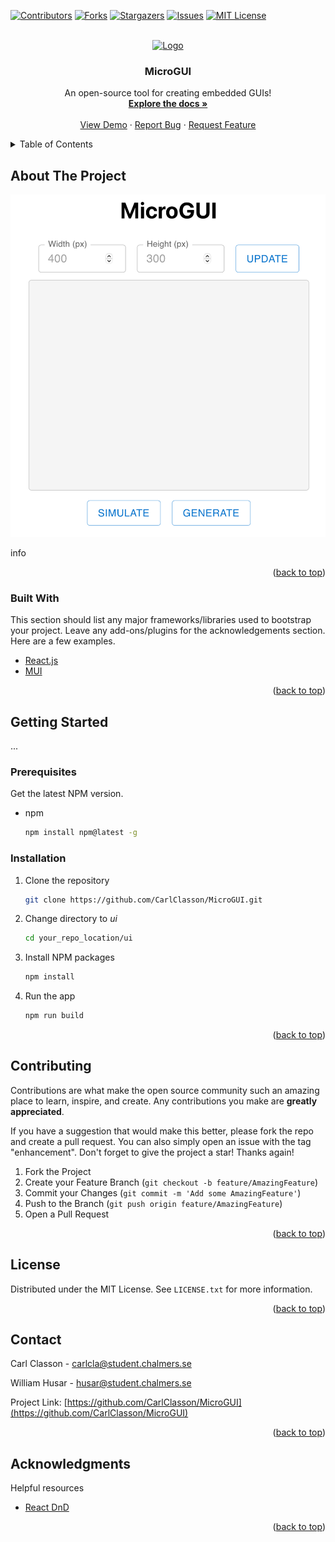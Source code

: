 <div id="top"></div>

[![Contributors][contributors-shield]][contributors-url]
[![Forks][forks-shield]][forks-url]
[![Stargazers][stars-shield]][stars-url]
[![Issues][issues-shield]][issues-url]
[![MIT License][license-shield]][license-url]

<!-- PROJECT LOGO -->
<br />
<div align="center">
  <a href="https://github.com/CarlClasson/MicroGUI">
    <img src="images/logo.png" alt="Logo" width="80" height="80">
  </a>

  <h3 align="center">MicroGUI</h3>

  <p align="center">
    An open-source tool for creating embedded GUIs!
    <br />
    <a href="https://github.com/CarlClasson/MicroGUI"><strong>Explore the docs »</strong></a>
    <br />
    <br />
    <a href="https://github.com/CarlClasson/MicroGUI">View Demo</a>
    ·
    <a href="https://github.com/CarlClasson/MicroGUI/issues">Report Bug</a>
    ·
    <a href="https://github.com/CarlClasson/MicroGUI/issues">Request Feature</a>
  </p>
</div>

<!-- TABLE OF CONTENTS -->
<details>
  <summary>Table of Contents</summary>
  <ol>
    <li>
      <a href="#about-the-project">About The Project</a>
      <ul>
        <li><a href="#built-with">Built With</a></li>
      </ul>
    </li>
    <li>
      <a href="#getting-started">Getting Started</a>
      <ul>
        <li><a href="#prerequisites">Prerequisites</a></li>
        <li><a href="#installation">Installation</a></li>
      </ul>
    </li>
    <li><a href="#usage">Usage</a></li>
    <li><a href="#roadmap">Roadmap</a></li>
    <li><a href="#contributing">Contributing</a></li>
    <li><a href="#license">License</a></li>
    <li><a href="#contact">Contact</a></li>
    <li><a href="#acknowledgments">Acknowledgments</a></li>
  </ol>
</details>

<!-- ABOUT THE PROJECT -->
## About The Project

[![Product Name Screen Shot][product-screenshot]](https://example.com)

info

<p align="right">(<a href="#top">back to top</a>)</p>

### Built With

This section should list any major frameworks/libraries used to bootstrap your project. Leave any add-ons/plugins for the acknowledgements section. Here are a few examples.

* [React.js](https://reactjs.org/)
* [MUI](https://mui.com)

<p align="right">(<a href="#top">back to top</a>)</p>

<!-- GETTING STARTED -->
## Getting Started

...

### Prerequisites

Get the latest NPM version.
* npm
  ```sh
  npm install npm@latest -g
  ```

### Installation

1. Clone the repository
   ```sh
   git clone https://github.com/CarlClasson/MicroGUI.git
   ```
1. Change directory to _ui_
   ```sh
   cd your_repo_location/ui
   ```
2. Install NPM packages
   ```sh
   npm install
   ```
3. Run the app
   ```sh
   npm run build
   ```

<p align="right">(<a href="#top">back to top</a>)</p>

<!-- CONTRIBUTING -->
## Contributing

Contributions are what make the open source community such an amazing place to learn, inspire, and create. Any contributions you make are **greatly appreciated**.

If you have a suggestion that would make this better, please fork the repo and create a pull request. You can also simply open an issue with the tag "enhancement".
Don't forget to give the project a star! Thanks again!

1. Fork the Project
2. Create your Feature Branch (`git checkout -b feature/AmazingFeature`)
3. Commit your Changes (`git commit -m 'Add some AmazingFeature'`)
4. Push to the Branch (`git push origin feature/AmazingFeature`)
5. Open a Pull Request

<p align="right">(<a href="#top">back to top</a>)</p>

<!-- LICENSE -->
## License

Distributed under the MIT License. See `LICENSE.txt` for more information.

<p align="right">(<a href="#top">back to top</a>)</p>

<!-- CONTACT -->
## Contact

Carl Classon - carlcla@student.chalmers.se

William Husar - husar@student.chalmers.se

Project Link: [https://github.com/CarlClasson/MicroGUI](https://github.com/CarlClasson/MicroGUI)

<p align="right">(<a href="#top">back to top</a>)</p>

<!-- ACKNOWLEDGMENTS -->
## Acknowledgments

Helpful resources

* [React DnD](https://react-dnd.github.io/react-dnd/about)

<p align="right">(<a href="#top">back to top</a>)</p>

<!-- MARKDOWN LINKS & IMAGES -->
<!-- https://www.markdownguide.org/basic-syntax/#reference-style-links -->
[contributors-shield]: https://img.shields.io/github/contributors/CarlClasson/MicroGUI.svg?style=for-the-badge
[contributors-url]: https://github.com/CarlClasson/MicroGUI/graphs/contributors
[forks-shield]: https://img.shields.io/github/forks/CarlClasson/MicroGUI.svg?style=for-the-badge
[forks-url]: https://github.com/CarlClasson/MicroGUI/network/members
[stars-shield]: https://img.shields.io/github/stars/CarlClasson/MicroGUI.svg?style=for-the-badge
[stars-url]: https://github.com/CarlClasson/MicroGUI/stargazers
[issues-shield]: https://img.shields.io/github/issues/CarlClasson/MicroGUI.svg?style=for-the-badge
[issues-url]: https://github.com/CarlClasson/MicroGUI/issues
[license-shield]: https://img.shields.io/github/license/CarlClasson/MicroGUI.svg?style=for-the-badge
[license-url]: https://github.com/CarlClasson/MicroGUI/blob/main/LICENSE.md
[product-screenshot]: images/canvas.png